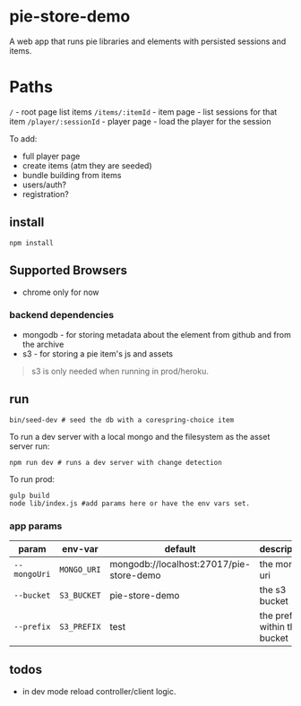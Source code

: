 # pie-store-demo

A web app that runs pie libraries and elements with persisted sessions and items.


# Paths

`/` - root page list items
`/items/:itemId` - item page - list sessions for that item
`/player/:sessionId` - player page - load the player for the session

To add:
* full player page
* create items (atm they are seeded)
* bundle building from items
* users/auth?
* registration?

## install 
```
npm install 
```

## Supported Browsers

* chrome only for now

### backend dependencies

* mongodb - for storing metadata about the element from github and from the archive
* s3 - for storing a pie item's js and assets 

> s3 is only needed when running in prod/heroku.

## run 

```shell
bin/seed-dev # seed the db with a corespring-choice item
```

To run a dev server with a local mongo and the filesystem as the asset server run:
```shell
npm run dev # runs a dev server with change detection
```

To run prod: 
```shell
gulp build
node lib/index.js #add params here or have the env vars set.
```
### app params

| param | env-var  | default  | description |
|-------|----------|----------|-------------|
|`--mongoUri` | `MONGO_URI` | mongodb://localhost:27017/pie-store-demo  | the mongo uri |
|`--bucket` | `S3_BUCKET` | pie-store-demo  | the s3 bucket |
|`--prefix` | `S3_PREFIX` | test  | the prefix within the bucket |

 

## todos

* in dev mode reload controller/client logic.